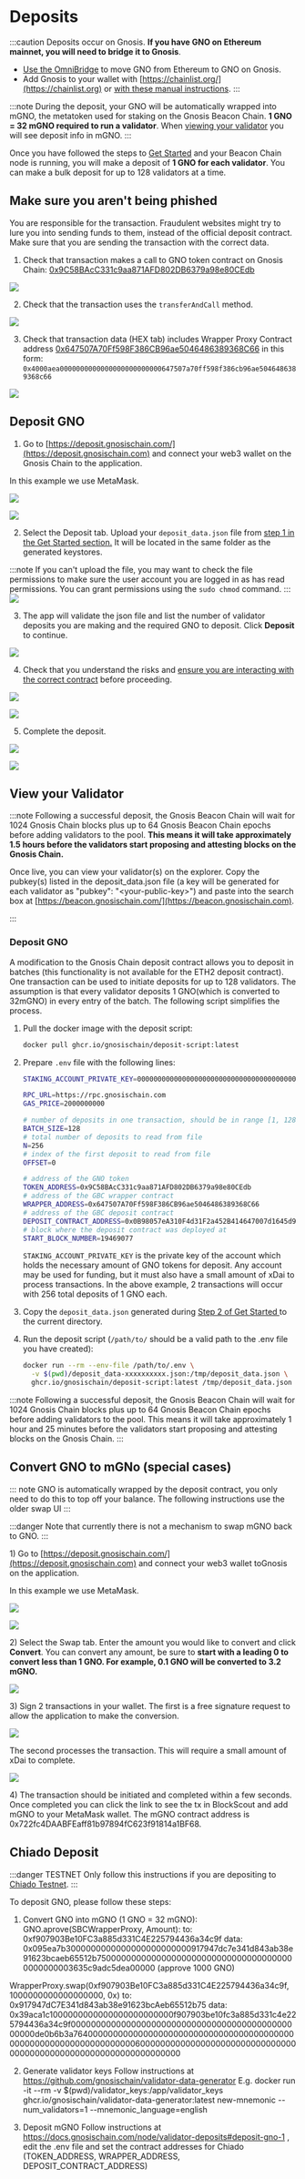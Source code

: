 ---
---

# Deposits

:::caution
Deposits occur on Gnosis. **If you have GNO on Ethereum mainnet, you will need to bridge it to Gnosis**.

* [Use the OmniBridge](https://omni.gnosischain.com/bridge) to move GNO from Ethereum to GNO on Gnosis.
* Add Gnosis to your wallet with [https://chainlist.org/](https://chainlist.org) or [with these manual instructions](/tools/wallets/metamask).
:::

:::note
During the deposit, your GNO will be automatically wrapped into mGNO, the metatoken used for staking on the Gnosis Beacon Chain. **1 GNO = 32 mGNO required to run a validator**.  When [viewing your validator](#view-your-validator) you will see deposit info in mGNO.
:::

Once you have followed the steps to [Get Started](/node/get-started/) and your Beacon Chain node is running, you will make a deposit of **1 GNO for each validator**. You can make a bulk deposit for up to 128 validators at a time.

## Make sure you aren't being phished

You are responsible for the transaction. Fraudulent websites might try to lure you into sending funds to them, instead of the official deposit contract. Make sure that you are sending the transaction with the correct data.

1. Check that transaction makes a call to GNO token contract on Gnosis Chain: [0x9C58BAcC331c9aa871AFD802DB6379a98e80CEdb](https://blockscout.com/xdai/mainnet/address/0x9C58BAcC331c9aa871AFD802DB6379a98e80CEdb/transactions)

![](/img/node/safety-1.png)

2. Check that the transaction uses the `transferAndCall` method.

![](/img/node/safety-2.png)

3. Check that transaction data (HEX tab) includes Wrapper Proxy Contract address [0x647507A70Ff598F386CB96ae5046486389368C66](https://blockscout.com/xdai/mainnet/address/0x647507A70Ff598F386CB96ae5046486389368C66/transactions) in this form:
   `0x4000aea0000000000000000000000000647507a70ff598f386cb96ae5046486389368c66`

![](/img/node/safety-3.png)

## Deposit GNO

1) Go to [https://deposit.gnosischain.com/](https://deposit.gnosischain.com) and connect your web3 wallet on the Gnosis Chain to the application.

In this example we use MetaMask.

![](/img/node/UI-1A.png)

![](/img/node/UI-2A.png)

2) Select the Deposit tab. Upload your `deposit_data.json` file from [step 1 in the Get Started section.](/node/get-started/#step-1-generate-validator-account-s-and-deposit-data) It will be located in the same folder as the generated keystores.

:::note
If you can't upload the file, you may want to check the file permissions to make sure the user account you are logged in as has read permissions. You can grant permissions using the `sudo chmod` command.
:::
![](/img/node/upload-info1.png)

3) The app will validate the json file and list the number of validator deposits you are making and the required GNO to deposit. Click **Deposit** to continue.

![](/img/node/deposit-2.png)

4) Check that you understand the risks and [ensure you are interacting with the correct contract](/node/validator-deposits) before proceeding.

![](/img/node/deposit-3.png)

![](/img/node/deposit-4.png)

5) Complete the deposit.

![](/img/node/confirm.png)

![](/img/node/dep-made.png)


## View your Validator

:::note
Following a successful deposit, the Gnosis Beacon Chain will wait for 1024 Gnosis Chain blocks plus up to 64 Gnosis Beacon Chain epochs before adding validators to the pool. **This means it will take approximately 1.5 hours before the validators start proposing and attesting blocks on the Gnosis Chain.**

Once live, you can view your validator(s) on the explorer. Copy the pubkey(s)  listed in the deposit\_data.json file (a key will be generated for each validator as "pubkey": "&lt;your-public-key&gt;") and paste into the search box at [https://beacon.gnosischain.com/](https://beacon.gnosischain.com).

:::

### Deposit GNO

A modification to the Gnosis Chain deposit contract allows you to deposit in batches (this functionality is not available for the ETH2 deposit contract). One transaction can be used to initiate deposits for up to 128 validators. The assumption is that every validator deposits 1 GNO(which is converted to 32mGNO) in every entry of the batch. The following script simplifies the process.

1.  Pull the docker image with the deposit script:

    ```bash
    docker pull ghcr.io/gnosischain/deposit-script:latest
    ```
2.  Prepare `.env` file with the following lines:

    ```bash
    STAKING_ACCOUNT_PRIVATE_KEY=0000000000000000000000000000000000000000000000000000000000000000

    RPC_URL=https://rpc.gnosischain.com
    GAS_PRICE=2000000000

    # number of deposits in one transaction, should be in range [1, 128]
    BATCH_SIZE=128
    # total number of deposits to read from file
    N=256
    # index of the first deposit to read from file
    OFFSET=0

    # address of the GNO token
    TOKEN_ADDRESS=0x9C58BAcC331c9aa871AFD802DB6379a98e80CEdb
    # address of the GBC wrapper contract
    WRAPPER_ADDRESS=0x647507A70Ff598F386CB96ae5046486389368C66
    # address of the GBC deposit contract
    DEPOSIT_CONTRACT_ADDRESS=0x0B98057eA310F4d31F2a452B414647007d1645d9
    # block where the deposit contract was deployed at
    START_BLOCK_NUMBER=19469077
    ```

    `STAKING_ACCOUNT_PRIVATE_KEY` is the private key of the account which holds the necessary amount of GNO tokens for deposit. Any account may be used for funding, but it must also have a small amount of xDai to process transactions. In the above example, 2 transactions will occur with 256 total deposits of 1 GNO each.

3. Copy the `deposit_data.json` generated during [Step 2 of Get Started ](/node/get-started/#step-2-choose-your-beacon-chain-client--import-validator-keys)to the current directory.
4.  Run the deposit script (`/path/to/` should be a valid path to the .env file you have created):

    ```bash
    docker run --rm --env-file /path/to/.env \
      -v $(pwd)/deposit_data-xxxxxxxxxx.json:/tmp/deposit_data.json \
      ghcr.io/gnosischain/deposit-script:latest /tmp/deposit_data.json
    ```

:::note
Following a successful deposit, the Gnosis Beacon Chain will wait for 1024 Gnosis Chain blocks plus up to 64 Gnosis Beacon Chain epochs before adding validators to the pool. This means it will take approximately 1 hour and 25 minutes before the validators start proposing and attesting blocks on the Gnosis Chain.
:::

## Convert GNO to mGNo (special cases)

::: note
GNO is automatically wrapped by the deposit contract, you only need to do this to top off your balance. The following instructions use the older swap UI
:::

:::danger
Note that currently there is not a mechanism to swap mGNO back to GNO.
:::

1\) Go to [https://deposit.gnosischain.com/](https://deposit.gnosischain.com) and connect your web3 wallet toGnosis on the application.

In this example we use MetaMask.

![](/img/node/UI-1A.png)

![](/img/node/UI-2A.png)

2\) Select the Swap tab. Enter the amount you would like to convert and click **Convert**. You can convert any amount, be sure to **start with a leading 0 to convert less than 1 GNO. For example, 0.1 GNO will be converted to 3.2 mGNO.**

![](/img/node/swap-1.png)

3\) Sign 2 transactions in your wallet. The first is a free signature request to allow the application to make the conversion.

![](/img/node/pt2.png)

The second processes the transaction. This will require a small amount of xDai to complete.

![](/img/node/2tx.png)

4\) The transaction should be initiated and completed within a few seconds. Once completed you can click the link to see the tx in BlockScout and add mGNO to your MetaMask wallet. The mGNO contract address is 0x722fc4DAABFEaff81b97894fC623f91814a1BF68.


## Chiado Deposit

:::danger TESTNET
Only follow this instructions if you are depositing to [Chiado Testnet](/about/networks/chiado).
:::

To deposit GNO, please follow these steps:
1) Convert GNO into mGNO (1 GNO = 32 mGNO):
GNO.aprove(SBCWrapperProxy, Amount):
to: 0xf907903Be10FC3a885d331C4E225794436a34c9f
data: 0x095ea7b3000000000000000000000000917947dc7e341d843ab38e91623bcaeb65512b7500000000000000000000000000000000000000000000003635c9adc5dea00000 (approve 1000 GNO)

WrapperProxy.swap(0xf907903Be10FC3a885d331C4E225794436a34c9f, 1000000000000000000, 0x)
to: 0x917947dC7E341d843ab38e91623bcAeb65512b75
data: 0x39aca1c1000000000000000000000000f907903be10fc3a885d331c4e225794436a34c9f0000000000000000000000000000000000000000000000000de0b6b3a764000000000000000000000000000000000000000000000000000000000000000000600000000000000000000000000000000000000000000000000000000000000000


2) Generate validator keys
Follow instructions at https://github.com/gnosischain/validator-data-generator
E.g.
docker run -it --rm -v $(pwd)/validator_keys:/app/validator_keys ghcr.io/gnosischain/validator-data-generator:latest new-mnemonic --num_validators=1 --mnemonic_language=english

3) Deposit mGNO
Follow instructions at https://docs.gnosischain.com/node/validator-deposits#deposit-gno-1 , edit the .env file and set the contract addresses for Chiado (TOKEN_ADDRESS, WRAPPER_ADDRESS, DEPOSIT_CONTRACT_ADDRESS)